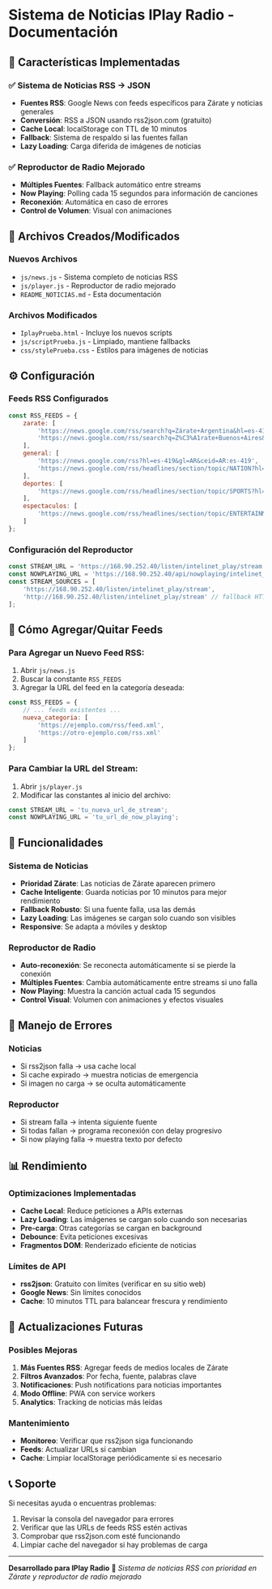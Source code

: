 # Sistema de Noticias IPlay Radio - Documentación

## 📰 Características Implementadas

### ✅ Sistema de Noticias RSS → JSON
- **Fuentes RSS**: Google News con feeds específicos para Zárate y noticias generales
- **Conversión**: RSS a JSON usando rss2json.com (gratuito)
- **Cache Local**: localStorage con TTL de 10 minutos
- **Fallback**: Sistema de respaldo si las fuentes fallan
- **Lazy Loading**: Carga diferida de imágenes de noticias

### ✅ Reproductor de Radio Mejorado
- **Múltiples Fuentes**: Fallback automático entre streams
- **Now Playing**: Polling cada 15 segundos para información de canciones
- **Reconexión**: Automática en caso de errores
- **Control de Volumen**: Visual con animaciones

## 🚀 Archivos Creados/Modificados

### Nuevos Archivos
- `js/news.js` - Sistema completo de noticias RSS
- `js/player.js` - Reproductor de radio mejorado
- `README_NOTICIAS.md` - Esta documentación

### Archivos Modificados
- `IplayPrueba.html` - Incluye los nuevos scripts
- `js/scriptPrueba.js` - Limpiado, mantiene fallbacks
- `css/stylePrueba.css` - Estilos para imágenes de noticias

## ⚙️ Configuración

### Feeds RSS Configurados
```javascript
const RSS_FEEDS = {
    zarate: [
        'https://news.google.com/rss/search?q=Zárate+Argentina&hl=es-419&gl=AR&ceid=AR:es-419',
        'https://news.google.com/rss/search?q=Z%C3%A1rate+Buenos+Aires&hl=es-419&gl=AR&ceid=AR:es-419'
    ],
    general: [
        'https://news.google.com/rss?hl=es-419&gl=AR&ceid=AR:es-419',
        'https://news.google.com/rss/headlines/section/topic/NATION?hl=es-419&gl=AR&ceid=AR:es-419'
    ],
    deportes: [
        'https://news.google.com/rss/headlines/section/topic/SPORTS?hl=es-419&gl=AR&ceid=AR:es-419'
    ],
    espectaculos: [
        'https://news.google.com/rss/headlines/section/topic/ENTERTAINMENT?hl=es-419&gl=AR&ceid=AR:es-419'
    ]
};
```

### Configuración del Reproductor
```javascript
const STREAM_URL = 'https://168.90.252.40/listen/intelinet_play/stream';
const NOWPLAYING_URL = 'https://168.90.252.40/api/nowplaying/intelinet_play';
const STREAM_SOURCES = [
    'https://168.90.252.40/listen/intelinet_play/stream',
    'http://168.90.252.40/listen/intelinet_play/stream' // fallback HTTP
];
```

## 🔧 Cómo Agregar/Quitar Feeds

### Para Agregar un Nuevo Feed RSS:
1. Abrir `js/news.js`
2. Buscar la constante `RSS_FEEDS`
3. Agregar la URL del feed en la categoría deseada:

```javascript
const RSS_FEEDS = {
    // ... feeds existentes ...
    nueva_categoria: [
        'https://ejemplo.com/rss/feed.xml',
        'https://otro-ejemplo.com/rss.xml'
    ]
};
```

### Para Cambiar la URL del Stream:
1. Abrir `js/player.js`
2. Modificar las constantes al inicio del archivo:

```javascript
const STREAM_URL = 'tu_nueva_url_de_stream';
const NOWPLAYING_URL = 'tu_url_de_now_playing';
```

## 📱 Funcionalidades

### Sistema de Noticias
- **Prioridad Zárate**: Las noticias de Zárate aparecen primero
- **Cache Inteligente**: Guarda noticias por 10 minutos para mejor rendimiento
- **Fallback Robusto**: Si una fuente falla, usa las demás
- **Lazy Loading**: Las imágenes se cargan solo cuando son visibles
- **Responsive**: Se adapta a móviles y desktop

### Reproductor de Radio
- **Auto-reconexión**: Se reconecta automáticamente si se pierde la conexión
- **Múltiples Fuentes**: Cambia automáticamente entre streams si uno falla
- **Now Playing**: Muestra la canción actual cada 15 segundos
- **Control Visual**: Volumen con animaciones y efectos visuales

## 🐛 Manejo de Errores

### Noticias
- Si rss2json falla → usa cache local
- Si cache expirado → muestra noticias de emergencia
- Si imagen no carga → se oculta automáticamente

### Reproductor
- Si stream falla → intenta siguiente fuente
- Si todas fallan → programa reconexión con delay progresivo
- Si now playing falla → muestra texto por defecto

## 📊 Rendimiento

### Optimizaciones Implementadas
- **Cache Local**: Reduce peticiones a APIs externas
- **Lazy Loading**: Las imágenes se cargan solo cuando son necesarias
- **Pre-carga**: Otras categorías se cargan en background
- **Debounce**: Evita peticiones excesivas
- **Fragmentos DOM**: Renderizado eficiente de noticias

### Límites de API
- **rss2json**: Gratuito con límites (verificar en su sitio web)
- **Google News**: Sin límites conocidos
- **Cache**: 10 minutos TTL para balancear frescura y rendimiento

## 🔄 Actualizaciones Futuras

### Posibles Mejoras
1. **Más Fuentes RSS**: Agregar feeds de medios locales de Zárate
2. **Filtros Avanzados**: Por fecha, fuente, palabras clave
3. **Notificaciones**: Push notifications para noticias importantes
4. **Modo Offline**: PWA con service workers
5. **Analytics**: Tracking de noticias más leídas

### Mantenimiento
- **Monitoreo**: Verificar que rss2json siga funcionando
- **Feeds**: Actualizar URLs si cambian
- **Cache**: Limpiar localStorage periódicamente si es necesario

## 📞 Soporte

Si necesitas ayuda o encuentras problemas:
1. Revisar la consola del navegador para errores
2. Verificar que las URLs de feeds RSS estén activas
3. Comprobar que rss2json.com esté funcionando
4. Limpiar cache del navegador si hay problemas de carga

---

**Desarrollado para IPlay Radio** 🎵
*Sistema de noticias RSS con prioridad en Zárate y reproductor de radio mejorado*
